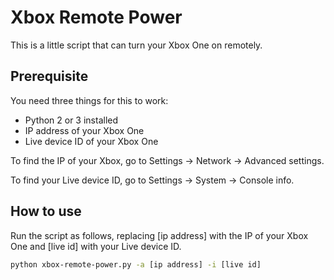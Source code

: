 # Xbox Remote Power

This is a little script that can turn your Xbox One on remotely.

## Prerequisite

You need three things for this to work:

- Python 2 or 3 installed
- IP address of your Xbox One
- Live device ID of your Xbox One

To find the IP of your Xbox, go to Settings -> Network -> Advanced settings.

To find your Live device ID, go to Settings -> System -> Console info.

## How to use

Run the script as follows, replacing [ip address] with the IP of your Xbox One and [live id] with your Live device ID.

```bash
python xbox-remote-power.py -a [ip address] -i [live id]
```
